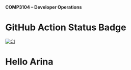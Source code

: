 #### COMP3104 – Developer Operations

# GitHub Action Status Badge
[![CI](https://github.com/arinamirzakhani/COMP3104/actions/workflows/ci.yml/badge.svg?branch=main)](https://github.com/arinamirzakhani/COMP3104/actions/workflows/ci.yml)
# Hello Arina 

